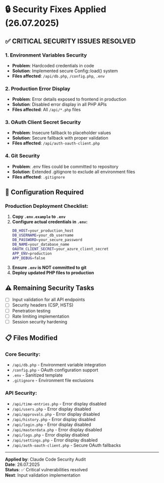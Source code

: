 # 🔒 Security Fixes Applied (26.07.2025)

## ✅ **CRITICAL SECURITY ISSUES RESOLVED**

### 1. **Environment Variables Security**
- **Problem**: Hardcoded credentials in code
- **Solution**: Implemented secure Config::load() system
- **Files affected**: `/api/db.php`, `/config.php`, `.env`

### 2. **Production Error Display**
- **Problem**: Error details exposed to frontend in production
- **Solution**: Disabled error display in all PHP APIs
- **Files affected**: All `/api/*.php` files

### 3. **OAuth Client Secret Security**
- **Problem**: Insecure fallback to placeholder values
- **Solution**: Secure fallback with proper validation
- **Files affected**: `/api/auth-oauth-client.php`

### 4. **Git Security**
- **Problem**: .env files could be committed to repository
- **Solution**: Extended .gitignore to exclude all environment files
- **Files affected**: `.gitignore`

## 🔧 **Configuration Required**

### Production Deployment Checklist:
1. **Copy `.env.example` to `.env`**
2. **Configure actual credentials in `.env`:**
   ```bash
   DB_HOST=your_production_host
   DB_USERNAME=your_db_username  
   DB_PASSWORD=your_secure_password
   DB_NAME=your_database_name
   OAUTH_CLIENT_SECRET=your_azure_client_secret
   APP_ENV=production
   APP_DEBUG=false
   ```
3. **Ensure `.env` is NOT committed to git**
4. **Deploy updated PHP files to production**

## ⚠️ **Remaining Security Tasks**

- [ ] Input validation for all API endpoints
- [ ] Security headers (CSP, HSTS)
- [ ] Penetration testing
- [ ] Rate limiting implementation
- [ ] Session security hardening

## 📋 **Files Modified**

### Core Security:
- `/api/db.php` - Environment variable integration
- `/config.php` - OAuth configuration support
- `.env` - Sanitized template
- `.gitignore` - Environment file exclusions

### API Security:
- `/api/time-entries.php` - Error display disabled
- `/api/users.php` - Error display disabled
- `/api/approvals.php` - Error display disabled
- `/api/history.php` - Error display disabled
- `/api/login.php` - Error display disabled
- `/api/masterdata.php` - Error display disabled
- `/api/logs.php` - Error display disabled
- `/api/settings.php` - Error display disabled
- `/api/auth-oauth-client.php` - Secure OAuth fallbacks

---

**Applied by**: Claude Code Security Audit  
**Date**: 26.07.2025  
**Status**: ✅ Critical vulnerabilities resolved  
**Next**: Input validation implementation